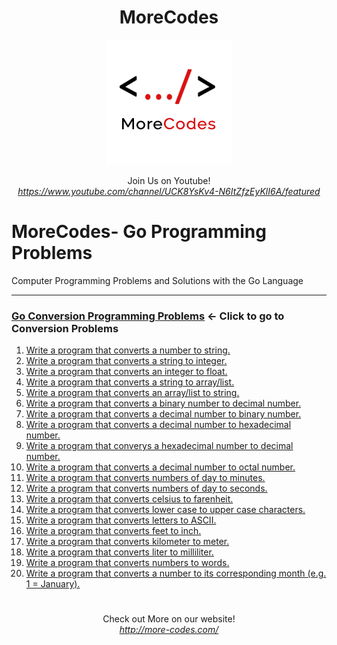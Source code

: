 <h1 align="center">MoreCodes</h1>
<p align="center"> 
  <img src="/morecodescir.png"/>
</p>

<p align="center">
Join Us on Youtube! <br/>
<i><u>https://www.youtube.com/channel/UCK8YsKv4-N6ItZfzEyKlI6A/featured</u></i>
</p>

#

# MoreCodes- Go Programming Problems
Computer Programming Problems and Solutions with the Go Language

- - - - 
###  [Go Conversion Programming Problems](Conversions/) <- Click to go to Conversion Problems
1. <a href="https://github.com/ArjunAranetaCodes/MoreCodes-Go/blob/master/Conversions/problem1.go" target="_blank">Write a program that converts a number to string.</a>
2. <a href="https://github.com/ArjunAranetaCodes/MoreCodes-Go/blob/master/Conversions/problem2.go" target="_blank">Write a program that converts a string to integer.</a>
3. <a href="https://github.com/ArjunAranetaCodes/MoreCodes-Go/blob/master/Conversions/problem3.go" target="_blank">Write a program that converts an integer to float.</a>
4. <a href="https://github.com/ArjunAranetaCodes/MoreCodes-Go/blob/master/Conversions/problem4.go" target="_blank">Write a program that converts a string to array/list.</a>
5. <a href="https://github.com/ArjunAranetaCodes/MoreCodes-Go/blob/master/Conversions/problem5.go" target="_blank">Write a program that converts an array/list to string.</a>
6. <a href="https://github.com/ArjunAranetaCodes/MoreCodes-Go/blob/master/Conversions/problem6.go" target="_blank">Write a program that converts a binary number to decimal number.</a>
7. <a href="https://github.com/ArjunAranetaCodes/MoreCodes-Go/blob/master/Conversions/problem7.go" target="_blank">Write a program that converts a decimal number to binary number.</a>
8. <a href="https://github.com/ArjunAranetaCodes/MoreCodes-Go/blob/master/Conversions/problem8.go" target="_blank">Write a program that converts a decimal number to hexadecimal number.</a>
9. <a href="https://github.com/ArjunAranetaCodes/MoreCodes-Go/blob/master/Conversions/problem9.go" target="_blank">Write a program that converys a hexadecimal number to decimal number.</a>
10. <a href="https://github.com/ArjunAranetaCodes/MoreCodes-Go/blob/master/Conversions/problem10.go" target="_blank">Write a program that converts a decimal number to octal number.</a>
11. <a href="https://github.com/ArjunAranetaCodes/MoreCodes-Go/blob/master/Conversions/problem11.go" target="_blank">Write a program that converts numbers of day to minutes.</a>
12. <a href="https://github.com/ArjunAranetaCodes/MoreCodes-Go/blob/master/Conversions/problem12.go" target="_blank">Write a program that converts numbers of day to seconds.</a>
13. <a href="https://github.com/ArjunAranetaCodes/MoreCodes-Go/blob/master/Conversions/problem13.go" target="_blank">Write a program that converts celsius to farenheit.</a>
14. <a href="https://github.com/ArjunAranetaCodes/MoreCodes-Go/blob/master/Conversions/problem14.go" target="_blank">Write a program that converts lower case to upper case characters.</a>
15. <a href="https://github.com/ArjunAranetaCodes/MoreCodes-Go/blob/master/Conversions/problem15.go" target="_blank">Write a program that converts letters to ASCII.</a>
16. <a href="https://github.com/ArjunAranetaCodes/MoreCodes-Go/blob/master/Conversions/problem16.go" target="_blank">Write a program that converts feet to inch.</a>
17. <a href="https://github.com/ArjunAranetaCodes/MoreCodes-Go/blob/master/Conversions/problem17.go" target="_blank">Write a program that converts kilometer to meter.</a>
18. <a href="https://github.com/ArjunAranetaCodes/MoreCodes-Go/blob/master/Conversions/problem18.go" target="_blank">Write a program that converts liter to milliliter.</a>
19. <a href="https://github.com/ArjunAranetaCodes/MoreCodes-Go/blob/master/Conversions/problem19.go" target="_blank">Write a program that converts numbers to words.</a>
20. <a href="https://github.com/ArjunAranetaCodes/MoreCodes-Go/blob/master/Conversions/problem20.go" target="_blank">Write a program that converts a number to its corresponding month (e.g. 1 = January).</a>

#

<p align="center">
Check out More on our website! <br/>
<i><u>http://more-codes.com/</u></i>
</p>

